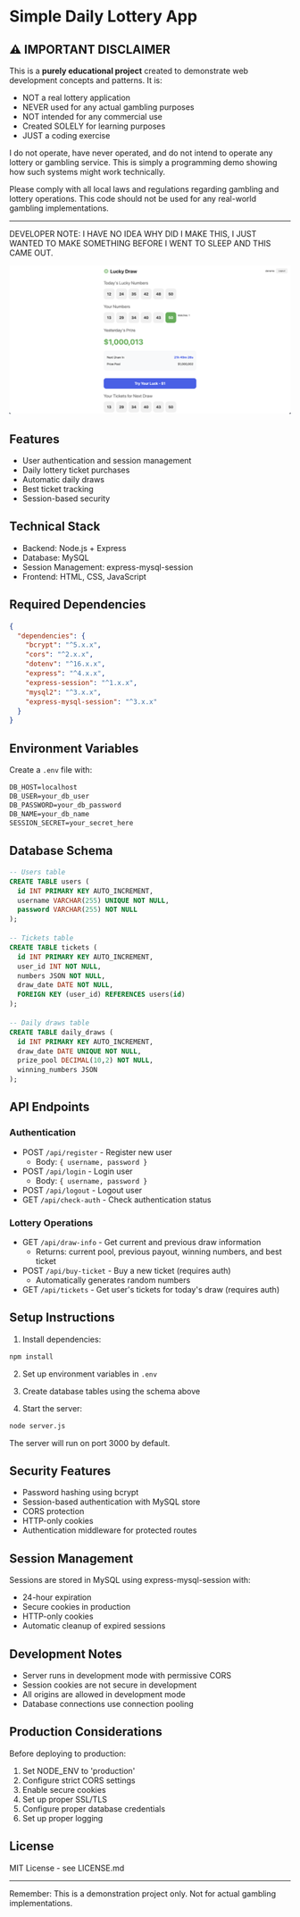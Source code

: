 # Simple Daily Lottery App

## ⚠️ IMPORTANT DISCLAIMER

This is a **purely educational project** created to demonstrate web development concepts and patterns. It is:

- NOT a real lottery application
- NEVER used for any actual gambling purposes
- NOT intended for any commercial use
- Created SOLELY for learning purposes
- JUST a coding exercise

I do not operate, have never operated, and do not intend to operate any lottery or gambling service. This is simply a programming demo showing how such systems might work technically.

Please comply with all local laws and regulations regarding gambling and lottery operations. This code should not be used for any real-world gambling implementations.

---

DEVELOPER NOTE: I HAVE NO IDEA WHY DID I MAKE THIS, I JUST WANTED TO MAKE SOMETHING BEFORE I WENT TO SLEEP AND THIS CAME OUT.

![Image](https://github.com/atadagg/Online-Daily-Lottery/blob/main/example_image.png)

## Features

- User authentication and session management
- Daily lottery ticket purchases
- Automatic daily draws
- Best ticket tracking
- Session-based security

## Technical Stack

- Backend: Node.js + Express
- Database: MySQL
- Session Management: express-mysql-session
- Frontend: HTML, CSS, JavaScript

## Required Dependencies

```json
{
  "dependencies": {
    "bcrypt": "^5.x.x",
    "cors": "^2.x.x",
    "dotenv": "^16.x.x",
    "express": "^4.x.x",
    "express-session": "^1.x.x",
    "mysql2": "^3.x.x",
    "express-mysql-session": "^3.x.x"
  }
}
```

## Environment Variables

Create a `.env` file with:
```env
DB_HOST=localhost
DB_USER=your_db_user
DB_PASSWORD=your_db_password
DB_NAME=your_db_name
SESSION_SECRET=your_secret_here
```

## Database Schema

```sql
-- Users table
CREATE TABLE users (
  id INT PRIMARY KEY AUTO_INCREMENT,
  username VARCHAR(255) UNIQUE NOT NULL,
  password VARCHAR(255) NOT NULL
);

-- Tickets table
CREATE TABLE tickets (
  id INT PRIMARY KEY AUTO_INCREMENT,
  user_id INT NOT NULL,
  numbers JSON NOT NULL,
  draw_date DATE NOT NULL,
  FOREIGN KEY (user_id) REFERENCES users(id)
);

-- Daily draws table
CREATE TABLE daily_draws (
  id INT PRIMARY KEY AUTO_INCREMENT,
  draw_date DATE UNIQUE NOT NULL,
  prize_pool DECIMAL(10,2) NOT NULL,
  winning_numbers JSON
);
```

## API Endpoints

### Authentication
- POST `/api/register` - Register new user
  - Body: `{ username, password }`
- POST `/api/login` - Login user
  - Body: `{ username, password }`
- POST `/api/logout` - Logout user
- GET `/api/check-auth` - Check authentication status

### Lottery Operations
- GET `/api/draw-info` - Get current and previous draw information
  - Returns: current pool, previous payout, winning numbers, and best ticket
- POST `/api/buy-ticket` - Buy a new ticket (requires auth)
  - Automatically generates random numbers
- GET `/api/tickets` - Get user's tickets for today's draw (requires auth)

## Setup Instructions

1. Install dependencies:
```bash
npm install
```

2. Set up environment variables in `.env`

3. Create database tables using the schema above

4. Start the server:
```bash
node server.js
```

The server will run on port 3000 by default.

## Security Features

- Password hashing using bcrypt
- Session-based authentication with MySQL store
- CORS protection
- HTTP-only cookies
- Authentication middleware for protected routes

## Session Management

Sessions are stored in MySQL using express-mysql-session with:
- 24-hour expiration
- Secure cookies in production
- HTTP-only cookies
- Automatic cleanup of expired sessions

## Development Notes

- Server runs in development mode with permissive CORS
- Session cookies are not secure in development
- All origins are allowed in development mode
- Database connections use connection pooling

## Production Considerations

Before deploying to production:
1. Set NODE_ENV to 'production'
2. Configure strict CORS settings
3. Enable secure cookies
4. Set up proper SSL/TLS
5. Configure proper database credentials
6. Set up proper logging

## License

MIT License - see LICENSE.md

---

Remember: This is a demonstration project only. Not for actual gambling implementations.
